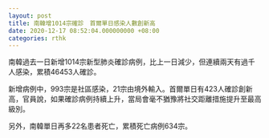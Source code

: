 ```yaml
---
layout: post
title: 南韓增1014宗確診　首爾單日感染人數創新高
date: 2020-12-17 08:52:04.000000000 +08:00
categories: rthk
---
```


南韓過去一日新增1014宗新型肺炎確診病例，比上一日減少，但連續兩天有過千人感染，累積46453人確診。

新增病例中，993宗是社區感染，21宗由境外輸入。首爾單日有423人確診創新高，官員說，如果確診病例持續上升，當局會毫不猶豫將社交距離措施提升至最高級別。

另外，南韓單日再多22名患者死亡，累積死亡病例634宗。
